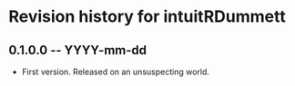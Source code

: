 # Revision history for intuitRDummett

## 0.1.0.0 -- YYYY-mm-dd

* First version. Released on an unsuspecting world.
